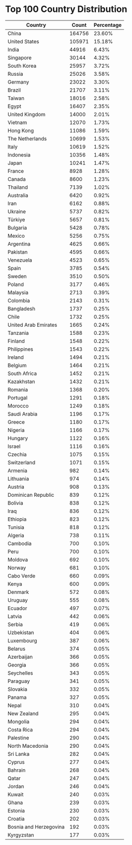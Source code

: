 # Top 100 Country Distribution
| Country | Count | Percentage |
|----|----|----|
| China | 164756 | 23.60% |
| United States | 105971 | 15.18% |
| India | 44916 | 6.43% |
| Singapore | 30144 | 4.32% |
| South Korea | 25957 | 3.72% |
| Russia | 25026 | 3.58% |
| Germany | 23022 | 3.30% |
| Brazil | 21707 | 3.11% |
| Taiwan | 18016 | 2.58% |
| Egypt | 16407 | 2.35% |
| United Kingdom | 14000 | 2.01% |
| Vietnam | 12070 | 1.73% |
| Hong Kong | 11086 | 1.59% |
| The Netherlands | 10699 | 1.53% |
| Italy | 10619 | 1.52% |
| Indonesia | 10356 | 1.48% |
| Japan | 10241 | 1.47% |
| France | 8928 | 1.28% |
| Canada | 8600 | 1.23% |
| Thailand | 7139 | 1.02% |
| Australia | 6420 | 0.92% |
| Iran | 6162 | 0.88% |
| Ukraine | 5737 | 0.82% |
| Türkiye | 5657 | 0.81% |
| Bulgaria | 5428 | 0.78% |
| Mexico | 5256 | 0.75% |
| Argentina | 4625 | 0.66% |
| Pakistan | 4595 | 0.66% |
| Venezuela | 4523 | 0.65% |
| Spain | 3785 | 0.54% |
| Sweden | 3510 | 0.50% |
| Poland | 3177 | 0.46% |
| Malaysia | 2713 | 0.39% |
| Colombia | 2143 | 0.31% |
| Bangladesh | 1737 | 0.25% |
| Chile | 1732 | 0.25% |
| United Arab Emirates | 1665 | 0.24% |
| Tanzania | 1588 | 0.23% |
| Finland | 1548 | 0.22% |
| Philippines | 1543 | 0.22% |
| Ireland | 1494 | 0.21% |
| Belgium | 1464 | 0.21% |
| South Africa | 1452 | 0.21% |
| Kazakhstan | 1432 | 0.21% |
| Romania | 1368 | 0.20% |
| Portugal | 1291 | 0.18% |
| Morocco | 1249 | 0.18% |
| Saudi Arabia | 1196 | 0.17% |
| Greece | 1180 | 0.17% |
| Nigeria | 1166 | 0.17% |
| Hungary | 1122 | 0.16% |
| Israel | 1116 | 0.16% |
| Czechia | 1075 | 0.15% |
| Switzerland | 1071 | 0.15% |
| Armenia | 982 | 0.14% |
| Lithuania | 974 | 0.14% |
| Austria | 908 | 0.13% |
| Dominican Republic | 839 | 0.12% |
| Bolivia | 838 | 0.12% |
| Iraq | 836 | 0.12% |
| Ethiopia | 823 | 0.12% |
| Tunisia | 818 | 0.12% |
| Algeria | 738 | 0.11% |
| Cambodia | 700 | 0.10% |
| Peru | 700 | 0.10% |
| Moldova | 692 | 0.10% |
| Norway | 681 | 0.10% |
| Cabo Verde | 660 | 0.09% |
| Kenya | 600 | 0.09% |
| Denmark | 572 | 0.08% |
| Uruguay | 555 | 0.08% |
| Ecuador | 497 | 0.07% |
| Latvia | 442 | 0.06% |
| Serbia | 419 | 0.06% |
| Uzbekistan | 404 | 0.06% |
| Luxembourg | 387 | 0.06% |
| Belarus | 374 | 0.05% |
| Azerbaijan | 366 | 0.05% |
| Georgia | 366 | 0.05% |
| Seychelles | 343 | 0.05% |
| Paraguay | 341 | 0.05% |
| Slovakia | 332 | 0.05% |
| Panama | 327 | 0.05% |
| Nepal | 310 | 0.04% |
| New Zealand | 295 | 0.04% |
| Mongolia | 294 | 0.04% |
| Costa Rica | 294 | 0.04% |
| Palestine | 290 | 0.04% |
| North Macedonia | 290 | 0.04% |
| Sri Lanka | 282 | 0.04% |
| Cyprus | 277 | 0.04% |
| Bahrain | 268 | 0.04% |
| Qatar | 247 | 0.04% |
| Jordan | 246 | 0.04% |
| Kuwait | 240 | 0.03% |
| Ghana | 239 | 0.03% |
| Estonia | 230 | 0.03% |
| Croatia | 202 | 0.03% |
| Bosnia and Herzegovina | 192 | 0.03% |
| Kyrgyzstan | 177 | 0.03% |
